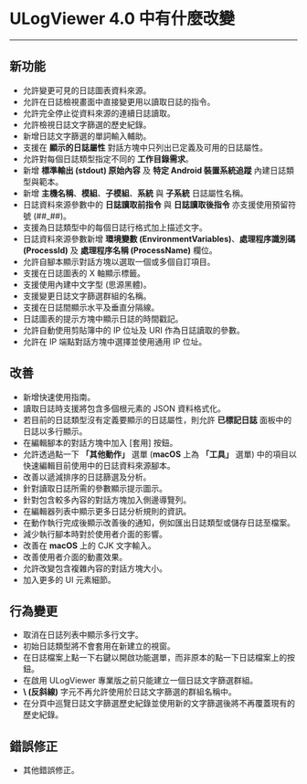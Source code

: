 ﻿# ULogViewer 4.0 中有什麼改變
 ---

## 新功能
+ 允許變更可見的日誌圖表資料來源。
+ 允許在日誌檢視畫面中直接變更用以讀取日誌的指令。
+ 允許完全停止從資料來源的連續日誌讀取。
+ 允許檢視日誌文字篩選的歷史紀錄。
+ 新增日誌文字篩選的單詞輸入輔助。
+ 支援在 **顯示的日誌屬性** 對話方塊中只列出已定義及可用的日誌屬性。
+ 允許對每個日誌類型指定不同的 **工作目錄需求**。
+ 新增 **標準輸出 (stdout) 原始內容** 及 **特定 Android 裝置系統追蹤** 內建日誌類型與範本。
+ 新增 **主機名稱**、**模組**、**子模組**、**系統** 與 **子系統** 日誌屬性名稱。
+ 日誌資料來源參數中的 **日誌讀取前指令** 與 **日誌讀取後指令** 亦支援使用預留符號 (##_##)。
+ 支援為日誌類型中的每個日誌行格式加上描述文字。
+ 日誌資料來源參數新增 **環境變數 (EnvironmentVariables)**、**處理程序識別碼 (ProcessId)** 及 **處理程序名稱 (ProcessName)** 欄位。
+ 允許自腳本顯示對話方塊以選取一個或多個自訂項目。
+ 支援在日誌圖表的 X 軸顯示標籤。
+ 支援使用內建中文字型 (思源黑體)。
+ 支援變更日誌文字篩選群組的名稱。
+ 支援在日誌間顯示水平及垂直分隔線。
+ 日誌圖表的提示方塊中顯示日誌的時間戳記。
+ 允許自動使用剪貼簿中的 IP 位址及 URI 作為日誌讀取的參數。
+ 允許在 IP 端點對話方塊中選擇並使用通用 IP 位址。

## 改善
+ 新增快速使用指南。
+ 讀取日誌時支援將包含多個根元素的 JSON 資料格式化。
+ 若目前的日誌類型沒有定義要顯示的日誌屬性，則允許 **已標記日誌** 面板中的日誌以多行顯示。
+ 在編輯腳本的對話方塊中加入 [套用] 按鈕。
+ 允許透過點一下 **「其他動作」** 選單 (**macOS** 上為 **「工具」** 選單) 中的項目以快速編輯目前使用中的日誌資料來源腳本。
+ 改善以遞減排序的日誌篩選及分析。
+ 針對讀取日誌所需的參數顯示提示圖示。
+ 針對包含較多內容的對話方塊加入側邊導覽列。
+ 在編輯器列表中顯示更多日誌分析規則的資訊。
+ 在動作執行完成後顯示改善後的通知，例如匯出日誌類型或儲存日誌至檔案。
+ 減少執行腳本時對於使用者介面的影響。
+ 改善在 **macOS** 上的 CJK 文字輸入。
+ 改善使用者介面的動畫效果。
+ 允許改變包含複雜內容的對話方塊大小。
+ 加入更多的 UI 元素細節。

## 行為變更
+ 取消在日誌列表中顯示多行文字。
+ 初始日誌類型將不會套用在新建立的視窗。
+ 在日誌檔案上點一下右鍵以開啟功能選單，而非原本的點一下日誌檔案上的按鈕。
+ 在啟用 ULogViewer 專業版之前只能建立一個日誌文字篩選群組。
+ **\\ (反斜線)** 字元不再允許使用於日誌文字篩選的群組名稱中。
+ 在分頁中巡覽日誌文字篩選歷史紀錄並使用新的文字篩選後將不再覆蓋現有的歷史紀錄。

## 錯誤修正
+ 其他錯誤修正。